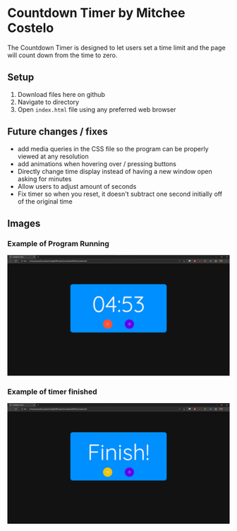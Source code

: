 # Countdown Timer by Mitchee Costelo
The Countdown Timer is designed to let users set a time limit and the page will count down from the time to zero.

## Setup
1. Download files here on github
2. Navigate to directory
3. Open `index.html` file using any preferred web browser

## Future changes / fixes
- add media queries in the CSS file so the program can be properly viewed at any resolution
- add animations when hovering over / pressing buttons
- Directly change time display instead of having a new window open asking for minutes
- Allow users to adjust amount of seconds
- Fix timer so when you reset, it doesn't subtract one second initially off of the original time

## Images
### Example of Program Running
![Running Example](https://github.com/MitcheeCostelo/Countdown-Timer/blob/main/Running%20Example.png)

### Example of timer finished
![Finished Example](https://github.com/MitcheeCostelo/Countdown-Timer/blob/main/Finished%20Example.png)